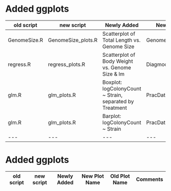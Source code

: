 
# Added ggplots

old script | new script | Newly Added | New Plot Name | Old Plot Name | Comments |
--- | --- |--- |--- |--- |--- |
GenomeSize.R | GenomeSize_plots.R | Scatterplot of Total Length vs. Genome Size | GenomeSize_ggplot.pdf | GenomeSize.pdf | |
regress.R | regress_plots.R | Scatterplot of Body Weight vs. Genome Size & lm | Diagmod_ggplot.pdf | DiagMod.pdf | |
glm.R | glm_plots.R | Boxplot: logColonyCount ~ Strain, separated by Treatment | PracDataBoxplot.pdf | PracDataBoxplot_ggplot.pdf PracDataBoxplot_ggplot2.pdf ||
glm.R | glm_plots.R | Barplot: logColonyCount ~ Strain| PracDataBarplot.pdf | PracDataBarplot_ggplot.pdf||
--- | --- |--- |--- |--- |--- |

# Added ggplots

old script | new script | Newly Added | New Plot Name | Old Plot Name | Comments |
--- | --- |--- |--- |--- |--- |
